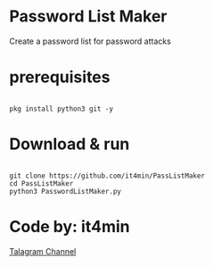 # Password List Maker
Create a password list for password attacks
<br />
# prerequisites
<pre><code>
pkg install python3 git -y
</code></pre>

# Download & run
<pre><code>
git clone https://github.com/it4min/PassListMaker
cd PassListMaker
python3 PasswordListMaker.py
</code></pre>

# Code by: it4min

<a href="https://t.me/LinuxArmy">Talagram Channel</a>
